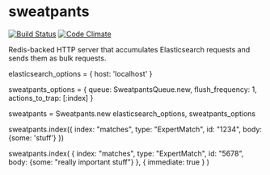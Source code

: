 sweatpants
==========


[![Build Status](https://secure.travis-ci.org/bentona/sweatpants.png?branch=master)](http://travis-ci.org/bentona/sweatpants)
[![Code Climate](https://codeclimate.com/github/bentona/sweatpants.png)](https://codeclimate.com/github/bentona/sweatpants)


Redis-backed HTTP server that accumulates Elasticsearch requests and sends them as bulk requests. 

elasticsearch_options = {
	host: 'localhost'
}

sweatpants_options = {
	queue: SweatpantsQueue.new,
	flush_frequency: 1,
	actions_to_trap: [:index]
}

sweatpants = Sweatpants.new elasticsearch_options, sweatpants_options

sweatpants.index({
	index: "matches", 
	type: "ExpertMatch", 
	id: "1234",
	body: {some: 'stuff'}
})

sweatpants.index(
	{
		index: "matches",
		type: "ExpertMatch",
		id: "5678",
		body: {some: "really important stuff"}
	}, 
	{
		immediate: true
	}
)